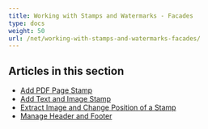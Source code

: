 ```yaml
---
title: Working with Stamps and Watermarks - Facades
type: docs
weight: 50
url: /net/working-with-stamps-and-watermarks-facades/
---
```


## **Articles in this section**
- [Add PDF Page Stamp](/pdf/net/add-pdf-page-stamp/)
- [Add Text and Image Stamp](/pdf/net/add-text-and-image-stamp/)
- [Extract Image and Change Position of a Stamp](/pdf/net/extract-image-and-change-position-of-a-stamp/)
- [Manage Header and Footer](/pdf/net/manage-header-and-footer/)
